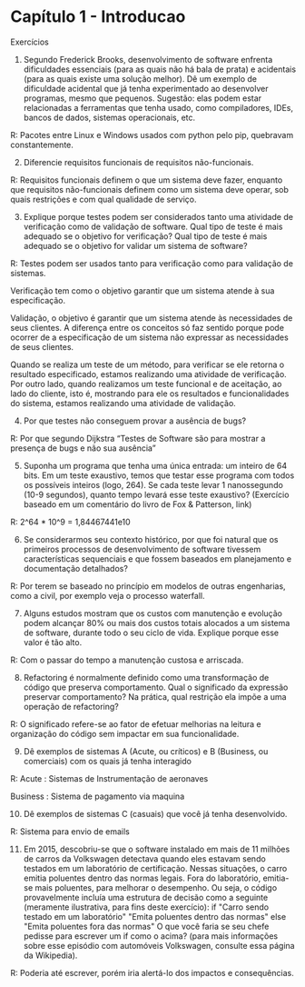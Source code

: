 # Capítulo 1 - Introducao

Exercícios

1. Segundo Frederick Brooks, desenvolvimento de software enfrenta dificuldades essenciais (para as quais não há bala de prata) e acidentais (para as quais existe uma solução melhor). Dê um exemplo de dificuldade acidental que já tenha experimentado ao desenvolver programas, mesmo que pequenos. Sugestão: elas podem estar relacionadas a ferramentas que tenha usado, como compiladores, IDEs, bancos de dados, sistemas operacionais, etc.

R: Pacotes entre Linux e Windows usados com python pelo pip, quebravam constantemente. 

2. Diferencie requisitos funcionais de requisitos não-funcionais.

R: Requisitos funcionais definem o que um sistema deve fazer, enquanto que requisitos não-funcionais definem como um sistema deve operar, sob quais restrições e com qual qualidade de serviço.

3. Explique porque testes podem ser considerados tanto uma atividade de verificação como de validação de software. Qual tipo de teste é mais adequado se o objetivo for verificação? Qual tipo de teste é mais adequado se o objetivo for validar um sistema de software?

R: Testes podem ser usados tanto para verificação como para validação de sistemas. 

Verificação tem como o objetivo garantir que um sistema atende à sua especificação. 

Validação, o objetivo é garantir que um sistema atende às necessidades de seus clientes. A diferença entre os conceitos só faz sentido porque pode ocorrer de a especificação de um sistema não expressar as necessidades de seus clientes.

Quando se realiza um teste de um método, para verificar se ele retorna o resultado especificado, estamos realizando uma atividade de verificação. Por outro lado, quando realizamos um teste funcional e de aceitação, ao lado do cliente, isto é, mostrando para ele os resultados e funcionalidades do sistema, estamos realizando uma atividade de validação.

4. Por que testes não conseguem provar a ausência de bugs?

R: Por que segundo Dijkstra “Testes de Software são para mostrar a presença de bugs e não sua ausência”

5. Suponha um programa que tenha uma única entrada: um inteiro de 64 bits. Em um teste exaustivo, temos que testar esse programa com todos os possíveis inteiros (logo, 264). Se cada teste levar 1 nanossegundo (10-9 segundos), quanto tempo levará esse teste exaustivo? (Exercício baseado em um comentário do livro de Fox & Patterson, link)

R: 2^64 * 10^9 = 1,84467441e10

6. Se considerarmos seu contexto histórico, por que foi natural que os primeiros processos de desenvolvimento de software tivessem características sequenciais e que fossem baseados em planejamento e documentação detalhados?

R: Por terem se baseado no princípio em modelos de outras engenharias, como a civil, por exemplo veja o processo waterfall.

7. Alguns estudos mostram que os custos com manutenção e evolução podem alcançar 80% ou mais dos custos totais alocados a um sistema de software, durante todo o seu ciclo de vida. Explique porque esse valor é tão alto.

R: Com o passar do tempo a manutenção custosa e arriscada.

8. Refactoring é normalmente definido como uma transformação de código que preserva comportamento. Qual o significado da expressão preservar comportamento? Na prática, qual restrição ela impõe a uma operação de refactoring?

R: O significado refere-se ao fator de efetuar melhorias na leitura e organização do código sem impactar em sua funcionalidade.

9. Dê exemplos de sistemas A (Acute, ou críticos) e B (Business, ou comerciais) com os quais já tenha interagido

R: Acute : Sistemas de Instrumentação de aeronaves 

Business : Sistema de pagamento via maquina

10. Dê exemplos de sistemas C (casuais) que você já tenha desenvolvido.

R: Sistema para envio de emails 

11. Em 2015, descobriu-se que o software instalado em mais de 11 milhões de carros da Volkswagen detectava quando eles estavam sendo testados em um laboratório de certificação. Nessas situações, o carro emitia poluentes dentro das normas legais. Fora do laboratório, emitia-se mais poluentes, para melhorar o desempenho. Ou seja, o código provavelmente incluía uma estrutura de decisão como a seguinte (meramente ilustrativa, para fins deste exercício): if "Carro sendo testado em um laboratório" "Emita poluentes dentro das normas" else "Emita poluentes fora das normas" O que você faria se seu chefe pedisse para escrever um if como o acima? (para mais informações sobre esse episódio com automóveis Volkswagen, consulte essa página da Wikipedia).

R: Poderia até escrever, porém iria alertá-lo dos impactos e consequências.